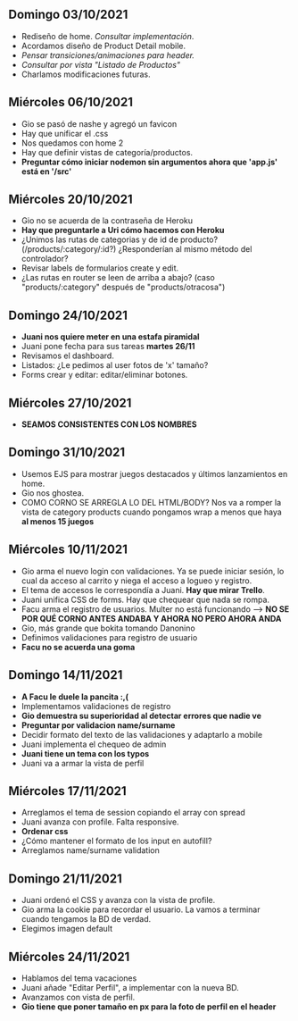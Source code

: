 ## Domingo 03/10/2021

- Rediseño de home. *Consultar implementación*.
- Acordamos diseño de Product Detail mobile.
- *Pensar transiciones/animaciones para header.*
- *Consultar por vista "Listado de Productos"*
- Charlamos modificaciones futuras.


## Miércoles 06/10/2021

- Gio se pasó de nashe y agregó un favicon
- Hay que unificar el .css
- Nos quedamos con home 2
- Hay que definir vistas de categoría/productos.
- **Preguntar cómo iniciar nodemon sin argumentos ahora que 'app.js' está en '/src'**


## Miércoles 20/10/2021

- Gio no se acuerda de la contraseña de Heroku
- **Hay que preguntarle a Uri cómo hacemos con Heroku**
- ¿Unimos las rutas de categorias y de id de producto? (/products/:category/:id?) ¿Responderían al mismo método del controlador?
- Revisar labels de formularios create y edit.
- ¿Las rutas en router se leen de arriba a abajo? (caso "products/:category" después de "products/otracosa")

## Domingo 24/10/2021

- **Juani nos quiere meter en una estafa piramidal**
- Juani pone fecha para sus tareas **martes 26/11** 
- Revisamos el dashboard.
- Listados: ¿Le pedimos al user fotos de 'x' tamaño?
- Forms crear y editar: editar/eliminar botones.

## Miércoles 27/10/2021

- **SEAMOS CONSISTENTES CON LOS NOMBRES**

## Domingo 31/10/2021

- Usemos EJS para mostrar juegos destacados y últimos lanzamientos en home.
- Gio nos ghostea.
- COMO CORNO SE ARREGLA LO DEL HTML/BODY? Nos va a romper la vista de category products cuando pongamos wrap a menos que haya **al menos 15 juegos**

## Miércoles 10/11/2021
- Gio arma el nuevo login con validaciones. Ya se puede iniciar sesión, lo cual da acceso al carrito y niega el acceso a logueo y registro.
- El tema de accesos le correspondía a Juani. **Hay que mirar Trello**.
- Juani unifica CSS de forms. Hay que chequear que nada se rompa.
- Facu arma el registro de usuarios. Multer no está funcionando --> **NO SE POR QUÉ CORNO ANTES ANDABA Y AHORA NO PERO AHORA ANDA**
- Gio, más grande que bokita tomando Danonino
- Definimos validaciones para registro de usuario
- **Facu no se acuerda una goma**

## Domingo 14/11/2021
- **A Facu le duele la pancita :,(**
- Implementamos validaciones de registro
- **Gio demuestra su superioridad al detectar errores que nadie ve**
- **Preguntar por validacion name/surname**
- Decidir formato del texto de las validaciones y adaptarlo a mobile
- Juani implementa el chequeo de admin
- **Juani tiene un tema con los typos**
- Juani va a armar la vista de perfil

## Miércoles 17/11/2021
- Arreglamos el tema de session copiando el array con spread
- Juani avanza con profile. Falta responsive.
- **Ordenar css**
- ¿Cómo mantener el formato de los input en autofill?
- Arreglamos name/surname validation

## Domingo 21/11/2021
- Juani ordenó el CSS y avanza con la vista de profile.
- Gio arma la cookie para recordar el usuario. La vamos a terminar cuando tengamos la BD de verdad.
- Elegimos imagen default

## Miércoles 24/11/2021
- Hablamos del tema vacaciones
- Juani añade "Editar Perfil", a implementar con la nueva BD.
- Avanzamos con vista de perfil. 
- **Gio tiene que poner tamaño en px para la foto de perfil en el header**
